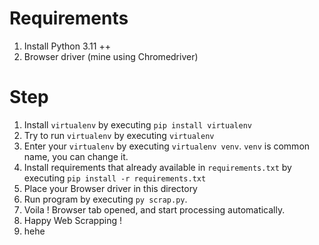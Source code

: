 # Requirements

1. Install Python 3.11 ++
2. Browser driver (mine using Chromedriver)

# Step

1. Install `virtualenv` by executing `pip install virtualenv`
2. Try to run `virtualenv` by executing `virtualenv`
3. Enter your `virtualenv` by executing `virtualenv venv`. `venv` is common name, you can change it.
4. Install requirements that already available in `requirements.txt` by executing `pip install -r requirements.txt`
5. Place your Browser driver in this directory
6. Run program by executing `py scrap.py`.
7. Voila ! Browser tab opened, and start processing automatically.
8. Happy Web Scrapping !
9. hehe
